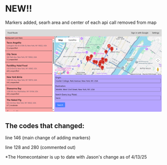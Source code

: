 # NEW!!

Markers added, searh area and center of each api call removed from map

![alt text](image.png)

## The codes that changed:

line 146 (main change of adding markers)

line 128 and 280 (commented out)

*The Homecontainer is up to date with Jason's change as of 4/13/25
